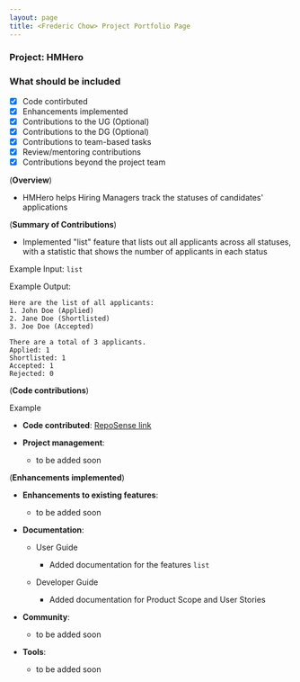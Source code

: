 ```yaml
---
layout: page
title: <Frederic Chow> Project Portfolio Page
---
```


### Project: HMHero

### What should be included

- [x] Code contirbuted
- [x] Enhancements implemented
- [x] Contributions to the UG (Optional)
- [x] Contributions to the DG (Optional)
- [x] Contributions to team-based tasks
- [x] Review/mentoring contributions
- [x] Contributions beyond the project team

(**Overview**)

- HMHero helps Hiring Managers track the statuses of candidates' applications

(**Summary of Contributions**)

- Implemented "list" feature that lists out all applicants across all statuses,
with a statistic that shows the number of applicants in each status

Example Input: `list`

Example Output:
```
Here are the list of all applicants:
1. John Doe (Applied)
2. Jane Doe (Shortlisted)
3. Joe Doe (Accepted)

There are a total of 3 applicants.
Applied: 1
Shortlisted: 1
Accepted: 1
Rejected: 0
```

(**Code contributions**)

Example

- **Code contributed**: [RepoSense link](https://nus-cs2103-ay2223s2.github.io/tp-dashboard/?search=fredericchow00&breakdown=true)

- **Project management**:

  - to be added soon

(**Enhancements implemented**)

- **Enhancements to existing features**:

  - to be added soon

- **Documentation**:

  - User Guide
    - Added documentation for the features `list`

  - Developer Guide
    - Added documentation for Product Scope and User Stories

- **Community**:

  - to be added soon

- **Tools**:

  - to be added soon

